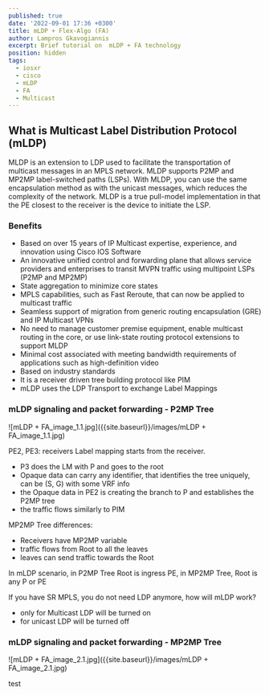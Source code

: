 ```yaml
---
published: true
date: '2022-09-01 17:36 +0300'
title: mLDP + Flex-Algo (FA)
author: Lampros Gkavogiannis
excerpt: Brief tutorial on  mLDP + FA technology
position: hidden
tags:
  - iosxr
  - cisco
  - mLDP
  - FA
  - Multicast
---
```

## What is Multicast Label Distribution Protocol (mLDP)

MLDP is an extension to LDP used to facilitate the transportation of multicast messages in an MPLS network. MLDP supports P2MP and MP2MP label-switched paths (LSPs). With MLDP, you can use the same encapsulation method as with the unicast messages, which reduces the complexity of the network. MLDP is a true pull-model implementation in that the PE closest to the receiver is the device to initiate the LSP.

### Benefits

- Based on over 15 years of IP Multicast expertise, experience, and innovation using Cisco IOS Software
- An innovative unified control and forwarding plane that allows service providers and enterprises to transit MVPN traffic using multipoint LSPs (P2MP and MP2MP)
- State aggregation to minimize core states
- MPLS capabilities, such as Fast Reroute, that can now be applied to multicast traffic
- Seamless support of migration from generic routing encapsulation (GRE) and IP Multicast VPNs
- No need to manage customer premise equipment, enable multicast routing in the core, or use link-state routing protocol extensions to support MLDP
- Minimal cost associated with meeting bandwidth requirements of applications such as high-definition video
- Based on industry standards
- It is a receiver driven tree building protocol like PIM
- mLDP uses the LDP Transport to exchange Label Mappings

### mLDP signaling and packet forwarding - P2MP Tree

![mLDP + FA_image_1.1.jpg]({{site.baseurl}}/images/mLDP + FA_image_1.1.jpg)

PE2, PE3: receivers
Label mapping starts from the receiver.
- P3 does the LM with P and goes to the root
- Opaque data can carry any identifier, that identifies the tree uniquely, can be (S, G) with some VRF info
- the Opaque data in PE2 is creating the branch to P and establishes the P2MP tree
- the traffic flows similarly to PIM

MP2MP Tree
differences: 
- Receivers have MP2MP variable
- traffic flows from Root to all the leaves
- leaves can send traffic towards the Root

In mLDP scenario, in P2MP Tree Root is ingress PE, in MP2MP Tree, Root is any P or PE

If you have SR MPLS, you do not need LDP anymore, how will mLDP work?
- only for Multicast LDP will be turned on
- for unicast LDP will be turned off

### mLDP signaling and packet forwarding - MP2MP Tree

![mLDP + FA_image_2.1.jpg]({{site.baseurl}}/images/mLDP + FA_image_2.1.jpg)

test
